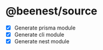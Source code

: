 # @beenest/source

- [x] Generate prisma module
- [x] Generate cli module
- [x] Generate nest module
